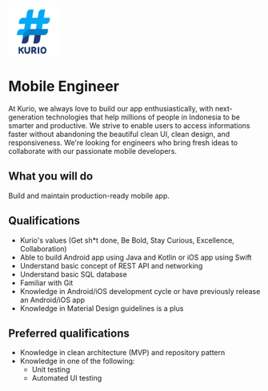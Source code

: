 <img src="logo_kurio.png" alt="Logo" style="width: 100px;"/>

# Mobile Engineer

At Kurio, we always love to build our app enthusiastically, with next-generation technologies that help millions of people in Indonesia to be smarter and productive. We strive to enable users to access informations faster without abandoning the beautiful clean UI, clean design, and responsiveness. We're looking for engineers who bring fresh ideas to collaborate with our passionate mobile developers.

## What you will do

Build and maintain production-ready mobile app.

## Qualifications

- Kurio's values (Get sh*t done, Be Bold, Stay Curious, Excellence, Collaboration)
- Able to build Android app using Java and Kotlin or iOS app using Swift
- Understand basic concept of REST API and networking
- Understand basic SQL database
- Familiar with Git
- Knowledge in Android/iOS development cycle or have previously release an Android/iOS app
- Knowledge in Material Design guidelines is a plus

## Preferred qualifications

- Knowledge in clean architecture (MVP) and repository pattern
- Knowledge in one of the following:
  - Unit testing
  - Automated UI testing